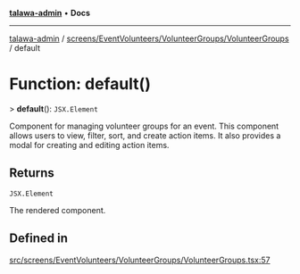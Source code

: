 [**talawa-admin**](../../../../../README.md) • **Docs**

***

[talawa-admin](../../../../../modules.md) / [screens/EventVolunteers/VolunteerGroups/VolunteerGroups](../README.md) / default

# Function: default()

\> **default**(): `JSX.Element`

Component for managing volunteer groups for an event.
This component allows users to view, filter, sort, and create action items. It also provides a modal for creating and editing action items.

## Returns

`JSX.Element`

The rendered component.

## Defined in

[src/screens/EventVolunteers/VolunteerGroups/VolunteerGroups.tsx:57](https://github.com/PalisadoesFoundation/talawa-admin/blob/3f6b41a67c6932f4c0bce6ffb822d4ef12ede8c8/src/screens/EventVolunteers/VolunteerGroups/VolunteerGroups.tsx#L57)
